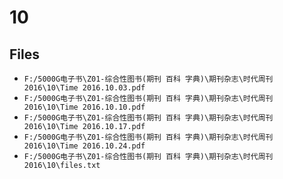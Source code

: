 # 10

## Files

- `F:/5000G电子书\Z01-综合性图书(期刊 百科 字典)\期刊杂志\时代周刊2016\10\Time 2016.10.03.pdf`
- `F:/5000G电子书\Z01-综合性图书(期刊 百科 字典)\期刊杂志\时代周刊2016\10\Time 2016.10.10.pdf`
- `F:/5000G电子书\Z01-综合性图书(期刊 百科 字典)\期刊杂志\时代周刊2016\10\Time 2016.10.17.pdf`
- `F:/5000G电子书\Z01-综合性图书(期刊 百科 字典)\期刊杂志\时代周刊2016\10\Time 2016.10.24.pdf`
- `F:/5000G电子书\Z01-综合性图书(期刊 百科 字典)\期刊杂志\时代周刊2016\10\files.txt`
